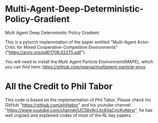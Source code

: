 # Multi-Agent-Deep-Deterministic-Policy-Gradient
Multi Agent Deep Deterministic Policy Gradient

This is a pytorch implemntation of the paper entitled "Multi-Agent Actor-Critic for Mixed
Cooperative-Competitive Environments" ("https://arxiv.org/pdf/1706.02275.pdf").

You will need to install the Multi Agent Particle Environment(MAPE), which you can find here: https://github.com/openai/multiagent-particle-envs


# All the Credit to Phil Tabor
This code is based on the implementation of Phil Tabor, Please check his GitHub "https://github.com/philtabor" and his youtube channel "https://www.youtube.com/channel/UC58v9cLitc8VaCjrcKyAbrw", he has well orgized and explained codes of most of the RL key papers. 
